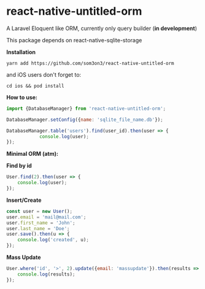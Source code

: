 # react-native-untitled-orm
A Laravel Eloquent like ORM, 
currently only query builder (**in development**)

This package depends on react-native-sqlite-storage

**Installation**
```
yarn add https://github.com/som3on3/react-native-untitled-orm
```
and iOS users don't forget to:
```
cd ios && pod install
```

**How to use:**

```javascript
import {DatabaseManager} from 'react-native-untitled-orm';

DatabaseManager.setConfig({name: 'sqlite_file_name.db'});

DatabaseManager.table('users').find(user_id).then(user => {
			console.log(user);
});
```

**Minimal ORM (atm):**

**Find by id**
```javascript
User.find(2).then(user => {
    console.log(user);
});
```

**Insert/Create**
```javascript
const user = new User();
user.email = 'mail@mail.com';
user.first_name = 'John';
user.last_name = 'Doe';
user.save().then(u => {
    console.log('created', u);
});
```

**Mass Update**
```javascript
User.where('id', '>', 2).update({email: 'massupdate'}).then(results => {
    console.log(results);
});
```
